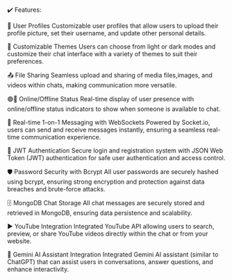 ✔️ Features:

🌟 User Profiles
Customizable user profiles that allow users to upload their profile picture, set their username, and update other personal details.

🎨 Customizable Themes
Users can choose from light or dark modes and customize their chat interface with a variety of themes to suit their preferences.

📤 File Sharing
Seamless upload and sharing of media files,images, and videos within chats, making communication more versatile.

🟢🔴 Online/Offline Status
Real-time display of user presence with online/offline status indicators to show when someone is available to chat.

🔁 Real-time 1-on-1 Messaging with WebSockets
Powered by Socket.io, users can send and receive messages instantly, ensuring a seamless real-time communication experience.

🔐 JWT Authentication
Secure login and registration system with JSON Web Token (JWT) authentication for safe user authentication and access control.

🛡️ Password Security with Bcrypt
All user passwords are securely hashed using bcrypt, ensuring strong encryption and protection against data breaches and brute-force attacks.

🗄️ MongoDB Chat Storage
All chat messages are securely stored and retrieved in MongoDB, ensuring data persistence and scalability.

▶️ YouTube Integration
Integrated YouTube API allowing users to search, preview, or share YouTube videos directly within the chat or from your website.

🤖 Gemini AI Assistant Integration
Integrated Gemini AI assistant (similar to ChatGPT) that can assist users in conversations, answer questions, and enhance interactivity.

